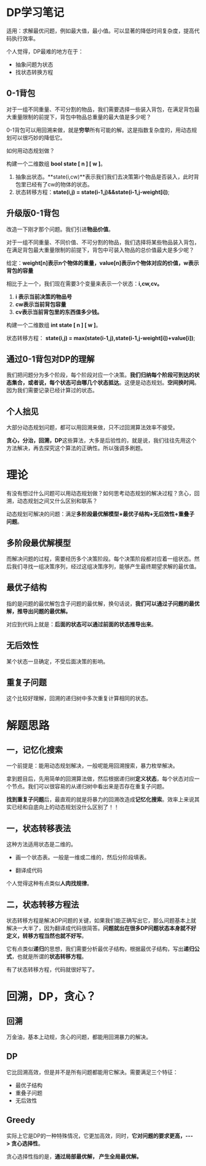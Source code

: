 # DP学习笔记



适用：求解最优问题，例如最大值，最小值。可以显著的降低时间复杂度，提高代码执行效率。



个人觉得，DP最难的地方在于：

* 抽象问题为状态
* 找状态转换方程

## 0-1背包

对于一组不同重量、不可分割的物品，我们需要选择一些装入背包，在满足背包最大重量限制的前提下，背包中物品总重量的最大值是多少呢？



0-1背包可以用回溯来做，就是**穷举**所有可能的解。这是指数复杂度的，用动态规划可以很巧妙的降低它。



如何用动态规划做？

构建一个二维数组 **bool state [ n ] [ w ]**。

1. 抽象出状态。**state(i,cw)**表示我们我们去决策第i个物品是否装入，此时背包里已经有了cw的物体的状态。
2. 状态转移方程：**state(i,j) = state(i-1,j)&&state(i-1,j-weight[i])**;

## 升级版0-1背包

改造一下刚才那个问题。我们引进**物品价值**。



对于一组不同重量、不同价值、不可分割的物品，我们选择将某些物品装入背包，在满足背包最大重量限制的前提下，背包中可装入物品的总价值最大是多少呢？

给定：**weight[n]表示n个物体的重量，value[n]表示n个物体对应的价值，w表示背包的容量**



相比于上一个，我们现在需要3个变量来表示一个状态：**i,cw,cv。**

1. **i 表示当前决策的物品号**
2. **cw表示当前背包容量**
3. **cv表示当前背包里的东西值多少钱。**

构建一个二维数组 **int state [ n ] [ w ]**。

状态转移方程： **state(i,j) = max(state(i-1,j),state(i-1,j-weight[i])+value[i])**;



## 通过0-1背包对DP的理解

我们把问题分为多个阶段，每个阶段对应一个决策。**我们归纳每个阶段可到达的状态集合，或者说，每个状态可由哪几个状态抵达**。这便是动态规划。**空间换时间**。因为我们需要记录已经计算过的状态。







## 个人拙见

大部分动态规划问题，都可以用回溯来做，只不过回溯算法效率不接受。

**贪心，分治，回溯，DP**这些算法，大多是后验性的，就是说，我们往往先用这个方法解决，再去探究这个算法的正确性。所以强调多刷题。





# 理论

有没有想过什么问题可以用动态规划做？如何思考动态规划的解决过程？贪心，回溯，动态规划之间又什么区别和联系？



动态规划可解决的问题：满足**多阶段最优解模型+最优子结构+无后效性+重叠子问题**。



## 多阶段最优解模型

而解决问题的过程，需要经历多个决策阶段。每个决策阶段都对应着一组状态。然后我们寻找一组决策序列，经过这组决策序列，能够产生最终期望求解的最优值。

## 最优子结构

指的是问题的最优解包含子问题的最优解，换句话说，**我们可以通过子问题的最优解，推导出问题的最优解。**

对应到代码上就是：**后面的状态可以通过前面的状态推导出来**。

## 无后效性

某个状态一旦确定，不受后面决策的影响。

## 重复子问题

这个比较好理解，回溯的递归树中多次重复计算相同的状态。



# 解题思路

## 一，记忆化搜索

一个前提是：能用动态规划解决，一般呢能用回溯搜索，暴力枚举解决。

拿到题目后，先用简单的回溯算法做，然后根据递归树**定义状态**，每个状态对应一个节点。我们可以很容易的从递归树中看出来是否存在重复子问题。



**找到重复子问题**后，最直观的就是将暴力的回溯改造成**记忆化搜索**。效率上来说其实已经和自底向上的动态规划没什么区别了！！

## 一，状态转移表法

这种方法适用状态是二维的。

* 画一个状态表。一般是一维或二维的，然后分阶段填表。

* 翻译成代码

个人觉得这种有点类似**人肉找规律**。

## 二，状态转移方程法

状态转移方程是解决DP问题的关键，如果我们能正确写出它，那么问题基本上就解决一大半了，因为翻译成代码很简答。**问题就出在很多DP问题状态本身就不好定义，转移方程当然也就不好写**。



它有点类似**递归**的思想，我们需要分析最优子结构，根据最优子结构，写出**递归公式**，也就是所谓的**状态转移方程**。

有了状态转移方程，代码就很好写了。



# 回溯，DP，贪心？



## 回溯

万金油，基本上动规，贪心的问题，都能用回溯暴力的解决。

## DP

它比回溯高效，但是并不是所有问题都能用它解决。需要满足三个特征：

* 最优子结构
* 重叠子问题
* 无后效性

## Greedy

实际上它是DP的一种特殊情况，它更加高效，同时，**它对问题的要求更高，---> 贪心选择性**。



贪心选择性指的是，**通过局部最优解， 产生全局最优解。**








